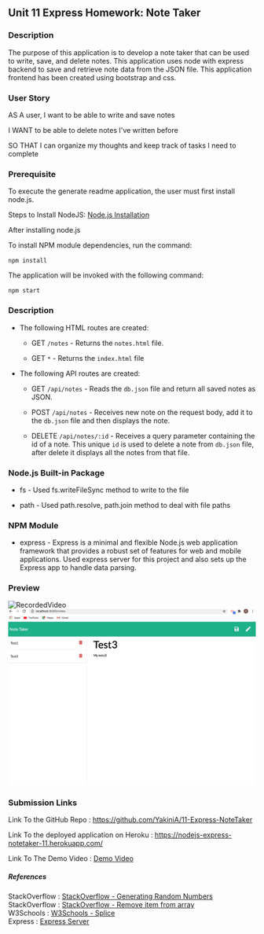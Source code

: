 ## Unit 11 Express Homework: Note Taker

### Description

The purpose of this application is to develop a note taker that can be used to write, save, and delete notes. This application uses node with express backend to save and retrieve note data from the JSON file. This application frontend has been created using bootstrap and css. 

### User Story

AS A user, I want to be able to write and save notes

I WANT to be able to delete notes I've written before

SO THAT I can organize my thoughts and keep track of tasks I need to complete

### Prerequisite

To execute the generate readme application, the user must first install node.js.

Steps to Install NodeJS: [Node.js Installation](https://docs.npmjs.com/downloading-and-installing-node-js-and-npm#windows-node-version-managers)

After installing node.js

To install NPM module dependencies, run the command:

```
npm install
```

The application will be invoked with the following command:

```
npm start
```

### Description

* The following HTML routes are created:

  * GET `/notes` - Returns the `notes.html` file.

  * GET `*`      - Returns the `index.html` file

* The following API routes are created:

  * GET `/api/notes`  - Reads the `db.json` file and return all saved notes as JSON.

  * POST `/api/notes` - Receives new note on the request body, add it to the `db.json` file and then displays the note.

  * DELETE `/api/notes/:id` - Receives a query parameter containing the id of a note. This unique `id` is used to delete a note from `db.json` file, after delete it displays all the notes from that file.


### Node.js Built-in Package

* fs -  Used fs.writeFileSync method to write to the file

* path - Used path.resolve, path.join method to deal with file paths


### NPM Module

* express - Express is a minimal and flexible Node.js web application framework that provides a robust set of features for web and mobile applications. Used express server for this project and also sets up the Express app to handle data parsing.

### Preview

![RecordedVideo](public/assets/Video.gif)
![Screenshot](public/assets/Screenshot.jpg)

### Submission Links

Link To the GitHub Repo : https://github.com/YakiniA/11-Express-NoteTaker

Link To the deployed application on Heroku : https://nodejs-express-notetaker-11.herokuapp.com/

Link To The Demo Video : [Demo Video](public/assets/Video.gif)

##### References

StackOverflow : [StackOverflow - Generating Random Numbers](https://stackoverflow.com/questions/18806210/generating-non-repeating-random-numbers-in-js)<br/>
StackOverflow : [StackOverflow - Remove item from array](https://stackoverflow.com/questions/5767325/how-can-i-remove-a-specific-item-from-an-array)<br/>
W3Schools : [W3Schools - Splice](https://www.w3schools.com/jsref/jsref_splice.asp)<br/>
Express : [Express Server](https://expressjs.com/)